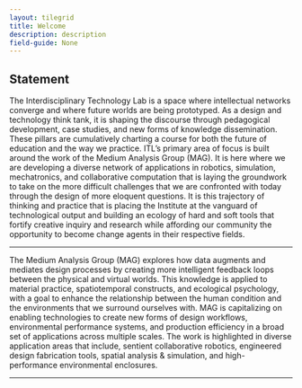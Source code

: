 ```yaml
---
layout: tilegrid
title: Welcome
description: description
field-guide: None
---
```


## Statement

The Interdisciplinary Technology Lab is a space where intellectual networks converge and where future worlds are being prototyped. As a design and technology think tank, it is shaping the discourse through pedagogical development, case studies, and new forms of knowledge dissemination. These pillars are cumulatively charting a course for both the future of education and the way we practice. ITL’s primary area of focus is built around the work of the Medium Analysis Group (MAG). It is here where we are developing a diverse network of applications in robotics, simulation, mechatronics, and collaborative computation that is laying the groundwork to take on the more difficult challenges that we are confronted with today through the design of more eloquent questions. It is this trajectory of thinking and practice that is placing the Institute at the vanguard of technological output and building an ecology of hard and soft tools that fortify creative inquiry and research while affording our community the opportunity to become change agents in their respective fields.

---

The Medium Analysis Group (MAG) explores how data augments and mediates design processes by creating more intelligent feedback loops between the physical and virtual worlds. This knowledge is applied to material practice, spatiotemporal constructs, and ecological psychology, with a goal to enhance the relationship between the human condition and the environments that we surround ourselves with. MAG is capitalizing on enabling technologies to create new forms of design workflows,  environmental performance systems, and production efficiency in a broad set of applications across multiple scales. The work is highlighted in diverse application areas that include, sentient collaborative robotics, engineered design fabrication tools, spatial analysis & simulation, and high-performance environmental enclosures.

---
